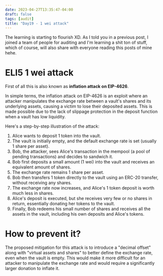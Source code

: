 ```yaml
---
date: 2023-04-27T13:35:47-04:00
draft: false
tags: [audit]
title: "Day19 - 1 wei attack"
---
```


The learning is starting to flourish XD. As I told you in a previous post, I joined a team of people for auditing and I'm learning a shit ton of stuff, which of course, will also share with everyone reading this posts of mine hehe.

# ELI5 1 wei attack

First of all this is also known as **inflation attack on EIP-4626**.

In simple terms, the inflation attack on EIP-4626 is an exploit where an attacker manipulates the exchange rate between a vault's shares and its underlying assets, causing a victim to lose their deposited assets. This is made possible due to the lack of slippage protection in the deposit function when a vault has low liquidity.

Here's a step-by-step illustration of the attack:

1. Alice wants to deposit 1 token into the vault.
2. The vault is initially empty, and the default exchange rate is set (usually 1 share per asset).
3. Bob, the attacker, sees Alice's transaction in the mempool (a pool of pending transactions) and decides to sandwich it.
4. Bob first deposits a small amount (1 wei) into the vault and receives an equivalent amount of shares.
5. The exchange rate remains 1 share per asset.
6. Bob then transfers 1 token directly to the vault using an ERC-20 transfer, without receiving any shares.
7. The exchange rate now increases, and Alice's 1 token deposit is worth much less in shares.
8. Alice's deposit is executed, but she receives very few or no shares in return, essentially donating her tokens to the vault.
9. Finally, Bob redeems his small number of shares and receives all the assets in the vault, including his own deposits and Alice's tokens.

# How to prevent it?

The proposed mitigation for this attack is to introduce a "decimal offset" along with "virtual assets and shares" to better define the exchange rate, even when the vault is empty. This would make it more difficult for an attacker to manipulate the exchange rate and would require a significantly larger donation to inflate it.